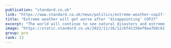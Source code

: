 ```yaml
---
publication: "standard.co.uk"
link: "https://www.standard.co.uk/news/politics/extreme-weather-cop27-fossil-fuels-agreement-climate-change-b1041390.html"
title: "Extreme weather will get worse after ‘disappointing’ COP27"
excerpt: "The world will continue to see natural disasters and extreme weather conditions driven by climate change after nations failed to agree limiting the use of fossil fuels at COP27, a leading scientist wa"
image: "https://static.standard.co.uk/2022/11/16/12/bf41150ef0aa7b0c81f234563235cc7eY29udGVudHNlYXJjaGFwaSwxNjY4Njg1MTk3-2.69650440.jpg?width=1200&width=1200&auto=webp&quality=75"
group: pro
rank: 13
---
```

